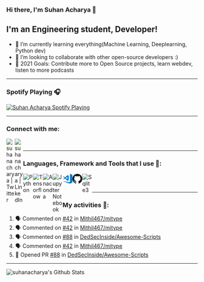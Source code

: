 ### Hi there, I'm Suhan Acharya 👋

## I'm an Engineering student, Developer!

- 🌱 I’m currently learning everything(Machine Learning, Deeplearning, Python dev)
- 👯 I’m looking to collaborate with other open-source developers :)
- 🥅 2021 Goals: Contribute more to Open Source projects, learn webdev, listen to more podcasts
---

### Spotify Playing 🎧
[<img src="https://github-readme-spotify.suhanacharya.vercel.app/api/spotify" alt="Suhan Acharya Spotify Playing" width="350" />](https://open.spotify.com/user/31p2tfeujuy3hgxgvrjjvixgkm7m)

---

### Connect with me:

[<img align="left" alt="suhanacharya | Twitter" width="22px" src="https://cdn.jsdelivr.net/npm/simple-icons@v3/icons/twitter.svg" />][twitter]
[<img align="left" alt="suhanacharya | LinkedIn" width="22px" src="https://cdn.jsdelivr.net/npm/simple-icons@v3/icons/linkedin.svg" />][linkedin]

<br />

---

### Languages, Framework and Tools that I use 🔧:

[<img align="left" alt="Python" width="26px" src="https://user-images.githubusercontent.com/44167922/103168690-50d08a00-485b-11eb-946b-454139a0de1d.png" />][python]
[<img align="left" alt="Tensorflow" width="26px" src="https://user-images.githubusercontent.com/44167922/103168646-05b67700-485b-11eb-822a-29807c632c87.png" />][tensorflow]
[<img align="left" alt="Anaconda" width="26px" src="https://user-images.githubusercontent.com/44167922/103169835-57fc9580-4865-11eb-8d19-86c6f19b1555.png" />][anaconda]
[<img align="left" alt="Jupyter Notebook" width="26px" src="https://user-images.githubusercontent.com/44167922/103169798-11a73680-4865-11eb-8c8a-dd0696340985.png" />][jupyter]
[<img align="left" alt="Visual Studio Code" width="26px" src="https://raw.githubusercontent.com/github/explore/80688e429a7d4ef2fca1e82350fe8e3517d3494d/topics/visual-studio-code/visual-studio-code.png" />][vscode]
[<img align="left" alt="GitHub" width="26px" src="https://raw.githubusercontent.com/github/explore/78df643247d429f6cc873026c0622819ad797942/topics/github/github.png" />][github]
[<img align="left" alt="Sqlite3" width="26px" src="https://simpleicons.org/icons/sqlite.svg" />][sqlite]
<br />
<br />

---

### My activities 🔧:

<!--START_SECTION:activity-->
1. 🗣 Commented on [#42](https://github.com/Mithil467/mitype/issues/42) in [Mithil467/mitype](https://github.com/Mithil467/mitype)
2. 🗣 Commented on [#42](https://github.com/Mithil467/mitype/issues/42) in [Mithil467/mitype](https://github.com/Mithil467/mitype)
3. 🗣 Commented on [#88](https://github.com/DedSecInside/Awesome-Scripts/issues/88) in [DedSecInside/Awesome-Scripts](https://github.com/DedSecInside/Awesome-Scripts)
4. 🗣 Commented on [#42](https://github.com/Mithil467/mitype/issues/42) in [Mithil467/mitype](https://github.com/Mithil467/mitype)
5. 💪 Opened PR [#88](https://github.com/DedSecInside/Awesome-Scripts/pull/88) in [DedSecInside/Awesome-Scripts](https://github.com/DedSecInside/Awesome-Scripts)
<!--END_SECTION:activity-->

---

<img align="left" alt="suhanacharya's Github Stats" src="https://github-readme-stats.vercel.app/api?username=suhanacharya&show_icons=true&hide_border=true">


[twitter]: https://twitter.com/suhanacharya
[linkedin]: https://linkedin.com/in/suhanacharya
[python]: https://www.python.org/
[tensorflow]: https://www.tensorflow.org/
[jupyter]: https://jupyter.org/
[anaconda]: https://www.anaconda.com/
[vscode]: https://github.com/Microsoft/vscode
[github]: https://github.com/
[sqlite]: https://sqlite.org/

